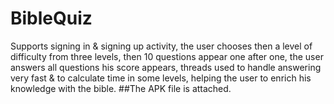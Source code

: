 # BibleQuiz
Supports signing in &amp; signing up activity, the user chooses then a level of difficulty from three levels, then 10 questions appear one after one, the user answers all questions his score appears, threads used to handle answering very fast &amp; to calculate time in some levels, helping the user to enrich his knowledge with the bible.
##The APK file is attached.
